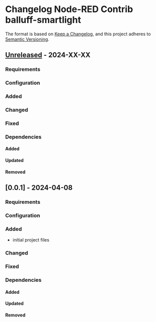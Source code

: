 # Changelog Node-RED Contrib balluff-smartlight
The format is based on [Keep a Changelog](https://keepachangelog.com/en/1.0.0/),
and this project adheres to [Semantic Versioning](https://semver.org/spec/v2.0.0.html).

## [Unreleased] - 2024-XX-XX
### Requirements
### Configuration
### Added
### Changed
### Fixed
### Dependencies
#### Added
#### Updated
#### Removed

## [0.0.1] - 2024-04-08
### Requirements
### Configuration
### Added
- initial project files
### Changed
### Fixed
### Dependencies
#### Added
#### Updated
#### Removed

[Unreleased]: https://github.com/Autexis-IT/node-red-contrib-balluff-smartlight/compare/0.0.1...development
